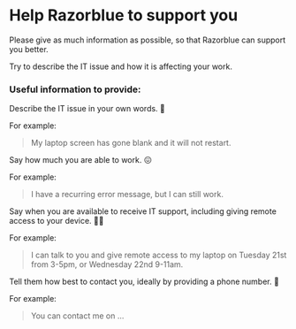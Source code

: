 # Help Razorblue to support you

Please give as much information as possible, so that Razorblue can support you better.

Try to describe the IT issue and how it is affecting your work.

### Useful information to provide:

Describe the IT issue in your own words. 🤔 

For example:
> My laptop screen has gone blank and it will not restart.

Say how much you are able to work. 😖

For example:
> I have a recurring error message, but I can still work.

Say when you are available to receive IT support, including giving remote access to your device. 💁🏾

For example:
> I can talk to you and give remote access to my laptop on Tuesday 21st from 3-5pm, or Wednesday 22nd 9-11am.

Tell them how best to contact you, ideally by providing a phone number. 📲

For example:
> You can contact me on ...